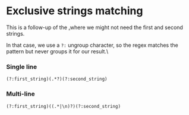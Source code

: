# Exclusive strings matching

This is a follow-up of the [.](./ "mention")where we might not need the first and second strings.

In that case, we use a `?:` ungroup character, so the regex matches the pattern but never groups it for our result.\


### Single line

```regex
(?:first_string)(.*?)(?:second_string)
```

### Multi-line

```
(?:first_string)((.*|\n)?)(?:second_string)
```

